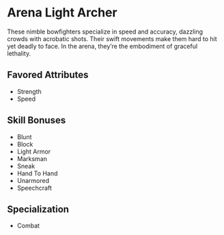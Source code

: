 # Arena Light Archer

These nimble bowfighters specialize in speed and accuracy, dazzling crowds with acrobatic shots. Their swift movements make them hard to hit yet deadly to face. In the arena, they’re the embodiment of graceful lethality.

## Favored Attributes
- Strength
- Speed

## Skill Bonuses
- Blunt
- Block
- Light Armor
- Marksman
- Sneak
- Hand To Hand
- Unarmored
- Speechcraft

## Specialization
- Combat